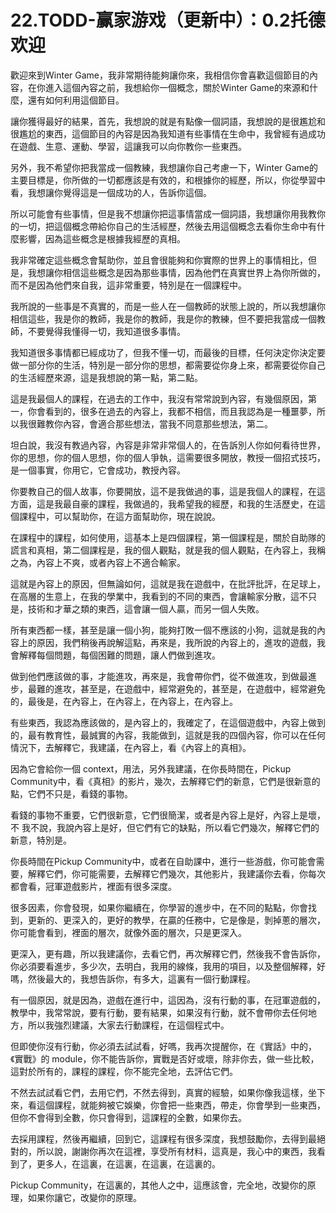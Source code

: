 # 22.TODD-赢家游戏（更新中）：0.2托德欢迎

歡迎來到Winter Game，我非常期待能夠讓你來，我相信你會喜歡這個節目的內容，在你進入這個內容之前，我想給你一個概念，關於Winter Game的來源和什麼，還有如何利用這個節目。

讓你獲得最好的結果，首先，我想說的就是有點像一個詞語，我想說的是很尷尬和很尷尬的東西，這個節目的內容是因為我知道有些事情在生命中，我曾經有過成功在遊戲、生意、運動、學習，這讓我可以向你教你一些東西。

另外，我不希望你把我當成一個教練，我想讓你自己考慮一下，Winter Game的主要目標是，你所做的一切都應該是有效的，和根據你的經歷，所以，你從學習中看，我想讓你覺得這是一個成功的人，告訴你這個。

所以可能會有些事情，但是我不想讓你把這事情當成一個詞語，我想讓你用我教你的一切，把這個概念帶給你自己的生活經歷，然後去用這個概念去看你生命中有什麼影響，因為這些概念是根據我經歷的真相。

我非常確定這些概念會幫助你，並且會很能夠和你實際的世界上的事情相比，但是，我想讓你相信這些概念是因為那些事情，因為他們在真實世界上為你所做的，而不是因為他們來自我，這非常重要，特別是在一個課程中。

我所說的一些事是不真實的，而是一些人在一個教師的狀態上說的，所以我想讓你相信這些，我是你的教師，我是你的教師，我是你的教練，但不要把我當成一個教師，不要覺得我懂得一切，我知道很多事情。

我知道很多事情都已經成功了，但我不懂一切，而最後的目標，任何決定你決定要做一部分你的生活，特別是一部分你的思想，都需要從你身上來，都需要從你自己的生活經歷來源，這是我想說的第一點，第二點。

這是我最個人的課程，在過去的工作中，我沒有常常說到內容，有幾個原因，第一，你會看到的，很多在過去的內容上，我都不相信，而且我認為是一種噩夢，所以我很難教你內容，會適合那些想法，當我不同意那些想法，第二。

坦白說，我沒有教過內容，內容是非常非常個人的，在告訴別人你如何看待世界，你的思想，你的個人思想，你的個人爭執，這需要很多開放，教授一個招式技巧，是一個事實，你用它，它會成功，教授內容。

你要教自己的個人故事，你要開放，這不是我做過的事，這是我個人的課程，在這方面，這是我最自豪的課程，我做過的，我希望我的經歷，和我的生活歷史，在這個課程中，可以幫助你，在這方面幫助你，現在說說。

在課程中的課程，如何使用，這基本上是四個課程，第一個課程是，關於自助隊的謊言和真相，第二個課程是，我的個人觀點，就是我的個人觀點，在內容上，我稱之為，內容上不爽，或者內容上不適合輸家。

這就是內容上的原因，但無論如何，這就是我在遊戲中，在批評批評，在足球上，在高層的生意上，在我的學業中，我看到的不同的東西，會讓輸家分散，這不只是，技術和才華之類的東西，這會讓一個人贏，而另一個人失敗。

所有東西都一樣，甚至是讓一個小狗，能夠打敗一個不應該的小狗，這就是我的內容上的原因，我們稍後再說解這點，再來是，我所說的內容上的，進攻的遊戲，我會解釋每個問題，每個困難的問題，讓人們做到進攻。

做到他們應該做的事，才能進攻，再來是，我會帶你們，從不做進攻，到做最進步，最難的進攻，甚至是，在遊戲中，經常避免的，甚至是，在遊戲中，經常避免的，最後是，在內容上，在內容上，在內容上，在內容上。

有些東西，我認為應該做的，是內容上的，我確定了，在這個遊戲中，內容上做到的，最有教育性，最誠實的內容，我能做到，這就是我的四個內容，你可以在任何情況下，去解釋它，我建議，在內容上，看《內容上的真相》。

因為它會給你一個 context，用法，另外我建議，在你長時間在，Pickup Community中，看《真相》的影片，幾次，去解釋它們的新意，它們是很新意的點，它們不只是，看錢的事物。

看錢的事物不重要，它們很新意，它們很簡潔，或者是內容上是好，內容上是壞，不 我不說，我說內容上是好，但它們有它的缺點，所以看它們幾次，解釋它們的新意，特別是。

你長時間在Pickup Community中，或者在自助課中，進行一些游戲，你可能會需要，解釋它們，你可能需要，去解釋它們幾次，其他影片，我建議你去看，你每次都會看，冠軍遊戲影片，裡面有很多深度。

很多因素，你會發現，如果你繼續在，你學習的進步中，在不同的點點，你會找到，更新的、更深入的，更好的教學，在贏的任務中，它是像是，剝掉蔥的層次，你可能會看到，裡面的層次，就像外面的層次，只是更深入。

更深入，更有趣，所以我建議你，去看它們，再次解釋它們，然後我不會告訴你，你必須要看進步，多少次，去明白，我用的線條，我用的項目，以及整個解釋，好嗎，然後最大的，我想告訴你，有多大，這裏有一個行動課程。

有一個原因，就是因為，遊戲在進行中，這因為，沒有行動的事，在冠軍遊戲的，教學中，我常常說，要有行動，要有結果，如果沒有行動，就不會帶你去任何地方，所以我強烈建議，大家去行動課程，在這個程式中。

但即使你沒有行動，你必須去試試看，好嗎，我再次提醒你，在《實話》中的，《實戰》的 module，你不能告訴你，實戰是否好或壞，除非你去，做一些比較，這對於所有的，課程的課程，你不能完全地，去評估它們。

不然去試試看它們，去用它們，不然去得到，真實的經驗，如果你像我這樣，坐下來，看這個課程，就能夠被它娛樂，你會把一些東西，帶走，你會學到一些東西，但你不會得到全數，你只會得到，這課程的全數，如果你去。

去採用課程，然後再繼續，回到它，這課程有很多深度，我想鼓勵你，去得到最絕對的，所以說，謝謝你再次在這裡，享受所有材料，這真是，我心中的東西，我看到了，更多人，在這裏，在這裏，在這裏，在這裏的。

Pickup Community，在這裏的，其他人之中，這應該會，完全地，改變你的原理，如果你讓它，改變你的原理。